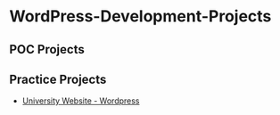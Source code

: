 # WordPress-Development-Projects

## POC Projects

## Practice Projects
* [University Website - Wordpress](https://github.com/paulAlexSerban/WP-University-Website)
